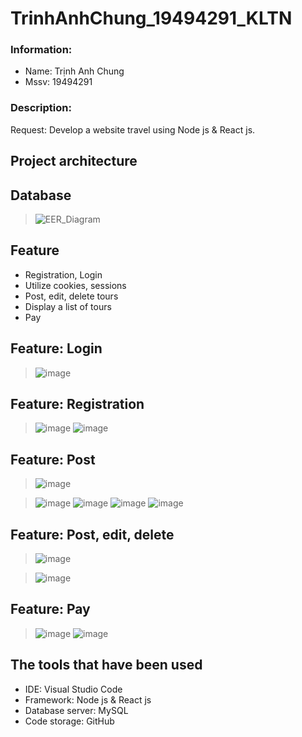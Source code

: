 # TrinhAnhChung_19494291_KLTN
### Information:
- Name: Trịnh Anh Chung
- Mssv: 19494291
### Description:
Request: Develop a website travel using Node js & React js.

## Project architecture
>

## Database
>![EER_Diagram](https://github.com/ChungAnh546/Levart-Server-Mater/assets/92380932/9444458f-b652-4feb-9d1a-d9bf31c8ea9d)
## Feature
- Registration, Login
- Utilize cookies, sessions
- Post, edit, delete tours
- Display a list of tours
- Pay
## Feature: Login
>![image](https://github.com/ChungAnh546/Levart-Server-Mater/assets/92380932/66717772-16bd-4a8c-b2f0-04e4d7809f56)

## Feature: Registration
>![image](https://github.com/ChungAnh546/Levart-Server-Mater/assets/92380932/13039272-2fc5-44f0-8229-ddccbf41d76f)
>![image](https://github.com/ChungAnh546/Levart-Server-Mater/assets/92380932/c49e40b4-4a96-45ae-9007-3480421f0257)

## Feature: Post
>![image](https://github.com/ChungAnh546/Levart-Server-Mater/assets/92380932/1b1bddbb-d0a6-4b0c-872e-a93f5bc605ae)

>![image](https://github.com/ChungAnh546/Levart-Server-Mater/assets/92380932/25d1a87b-9eb6-4312-95b9-36d958a3c310)
>![image](https://github.com/ChungAnh546/Levart-Server-Mater/assets/92380932/a5e56804-1bb0-489a-9d3d-34f1b578b9b1)
>![image](https://github.com/ChungAnh546/Levart-Server-Mater/assets/92380932/c796197a-2697-4fde-a502-175a482374bb)
>![image](https://github.com/ChungAnh546/Levart-Server-Mater/assets/92380932/35e6a449-b2b9-4570-bda1-3169b5c000ea)

## Feature: Post, edit, delete
>![image](https://github.com/ChungAnh546/Levart-Server-Mater/assets/92380932/bf954483-d4db-4ba9-bda7-bd3b75b5f0c0)

> ![image](https://github.com/ChungAnh546/Levart-Server-Mater/assets/92380932/d960fe98-6dc9-4117-8184-a8109c276073)

## Feature: Pay
>![image](https://github.com/ChungAnh546/Levart-Server-Mater/assets/92380932/dbf604c5-5647-473e-9d9b-d2f2ebbc7fa8)
>![image](https://github.com/ChungAnh546/Levart-Server-Mater/assets/92380932/54b54a5d-bcd5-4968-b746-037329869ae2)

## The tools that have been used
- IDE: Visual Studio Code
- Framework: Node js & React js
- Database server: MySQL
- Code storage: GitHub
